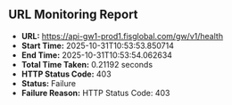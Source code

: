 ## URL Monitoring Report

- **URL:** https://api-gw1-prod1.fisglobal.com/gw/v1/health
- **Start Time:** 2025-10-31T10:53:53.850714
- **End Time:** 2025-10-31T10:53:54.062634
- **Total Time Taken:** 0.21192 seconds
- **HTTP Status Code:** 403
- **Status:** Failure
- **Failure Reason:** HTTP Status Code: 403
